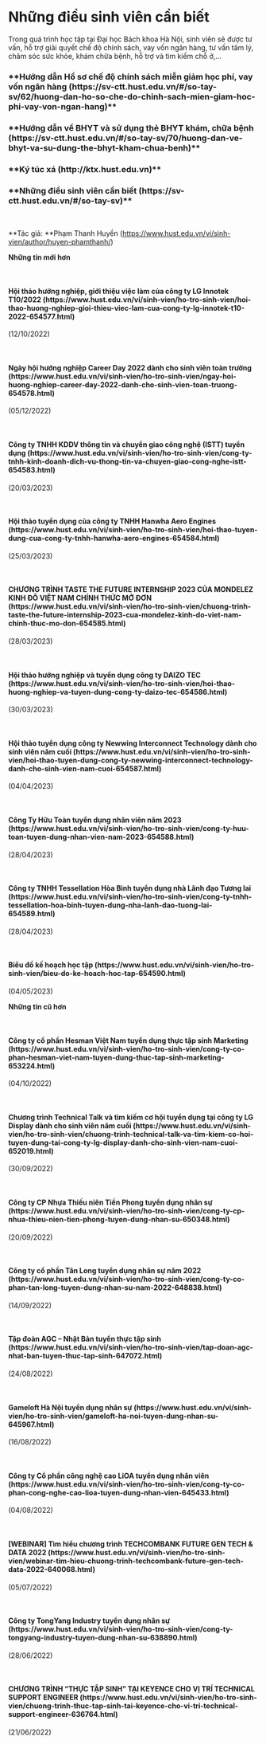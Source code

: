 # Những điều sinh viên cần biết

Trong quá trình học tập tại Đại học Bách khoa Hà Nội, sinh viên sẽ được tư vấn, hỗ trợ giải quyết chế độ chính sách, vay vốn ngân hàng, tư vấn tâm lý, chăm sóc sức khỏe, khám chữa bệnh, hỗ trợ và tìm kiếm chỗ ở,…

<h3>**Hướng dẫn Hồ sơ chế độ chính sách miễn giảm học phí, vay vốn ngân hàng (https://sv-ctt.hust.edu.vn/#/so-tay-sv/62/huong-dan-ho-so-che-do-chinh-sach-mien-giam-hoc-phi-vay-von-ngan-hang)**</h3>

<h3>**Hướng dẫn về BHYT và sử dụng thẻ BHYT khám, chữa bệnh (https://sv-ctt.hust.edu.vn/#/so-tay-sv/70/huong-dan-ve-bhyt-va-su-dung-the-bhyt-kham-chua-benh)**</h3>

<h3>**Ký túc xá (http://ktx.hust.edu.vn)**</h3>

<h3>**Những điều sinh viên cần biết (https://sv-ctt.hust.edu.vn/#/so-tay-sv)**</h3>

 
        

**Tác giả: **Phạm Thanh Huyền (https://www.hust.edu.vn/vi/sinh-vien/author/huyen-phamthanh/)

**Những tin mới hơn**

 
<h4>Hội thảo hướng nghiệp, giới thiệu việc làm của công ty LG Innotek T10/2022 (https://www.hust.edu.vn/vi/sinh-vien/ho-tro-sinh-vien/hoi-thao-huong-nghiep-gioi-thieu-viec-lam-cua-cong-ty-lg-innotek-t10-2022-654577.html)</h4>
(12/10/2022)

 
<h4>Ngày hội hướng nghiệp Career Day 2022 dành cho sinh viên toàn trường (https://www.hust.edu.vn/vi/sinh-vien/ho-tro-sinh-vien/ngay-hoi-huong-nghiep-career-day-2022-danh-cho-sinh-vien-toan-truong-654578.html)</h4>
(05/12/2022)

 
<h4>Công ty TNHH KDDV thông tin và chuyển giao công nghệ (ISTT) tuyển dụng (https://www.hust.edu.vn/vi/sinh-vien/ho-tro-sinh-vien/cong-ty-tnhh-kinh-doanh-dich-vu-thong-tin-va-chuyen-giao-cong-nghe-istt-654583.html)</h4>
(20/03/2023)

 
<h4>Hội thảo tuyển dụng của công ty TNHH Hanwha Aero Engines (https://www.hust.edu.vn/vi/sinh-vien/ho-tro-sinh-vien/hoi-thao-tuyen-dung-cua-cong-ty-tnhh-hanwha-aero-engines-654584.html)</h4>
(25/03/2023)

 
<h4>CHƯƠNG TRÌNH TASTE THE FUTURE INTERNSHIP 2023 CỦA MONDELEZ KINH ĐÔ VIỆT NAM CHÍNH THỨC MỞ ĐƠN (https://www.hust.edu.vn/vi/sinh-vien/ho-tro-sinh-vien/chuong-trinh-taste-the-future-internship-2023-cua-mondelez-kinh-do-viet-nam-chinh-thuc-mo-don-654585.html)</h4>
(28/03/2023)

 
<h4>Hội thảo hướng nghiệp và tuyển dụng công ty DAIZO TEC (https://www.hust.edu.vn/vi/sinh-vien/ho-tro-sinh-vien/hoi-thao-huong-nghiep-va-tuyen-dung-cong-ty-daizo-tec-654586.html)</h4>
(30/03/2023)

 
<h4>Hội thảo tuyển dụng công ty Newwing Interconnect Technology dành cho sinh viên năm cuối (https://www.hust.edu.vn/vi/sinh-vien/ho-tro-sinh-vien/hoi-thao-tuyen-dung-cong-ty-newwing-interconnect-technology-danh-cho-sinh-vien-nam-cuoi-654587.html)</h4>
(04/04/2023)

 
<h4>Công Ty Hữu Toàn tuyển dụng nhân viên năm 2023 (https://www.hust.edu.vn/vi/sinh-vien/ho-tro-sinh-vien/cong-ty-huu-toan-tuyen-dung-nhan-vien-nam-2023-654588.html)</h4>
(28/04/2023)

 
<h4>Công ty TNHH Tessellation Hòa Bình tuyển dụng nhà Lãnh đạo Tương lai (https://www.hust.edu.vn/vi/sinh-vien/ho-tro-sinh-vien/cong-ty-tnhh-tessellation-hoa-binh-tuyen-dung-nha-lanh-dao-tuong-lai-654589.html)</h4>
(28/04/2023)

 
<h4>Biểu đồ kế hoạch học tập (https://www.hust.edu.vn/vi/sinh-vien/ho-tro-sinh-vien/bieu-do-ke-hoach-hoc-tap-654590.html)</h4>
(04/05/2023)

**Những tin cũ hơn**

 
<h4>Công ty cổ phần Hesman Việt Nam tuyển dụng thực tập sinh Marketing (https://www.hust.edu.vn/vi/sinh-vien/ho-tro-sinh-vien/cong-ty-co-phan-hesman-viet-nam-tuyen-dung-thuc-tap-sinh-marketing-653224.html)</h4>
(04/10/2022)

 
<h4>Chương trình Technical Talk và tìm kiếm cơ hội tuyển dụng tại công ty LG Display dành cho sinh viên năm cuối (https://www.hust.edu.vn/vi/sinh-vien/ho-tro-sinh-vien/chuong-trinh-technical-talk-va-tim-kiem-co-hoi-tuyen-dung-tai-cong-ty-lg-display-danh-cho-sinh-vien-nam-cuoi-652019.html)</h4>
(30/09/2022)

 
<h4>Công ty CP Nhựa Thiếu niên Tiền Phong tuyển dụng nhân sự (https://www.hust.edu.vn/vi/sinh-vien/ho-tro-sinh-vien/cong-ty-cp-nhua-thieu-nien-tien-phong-tuyen-dung-nhan-su-650348.html)</h4>
(20/09/2022)

 
<h4>Công ty cổ phần Tân Long tuyển dụng nhân sự năm 2022 (https://www.hust.edu.vn/vi/sinh-vien/ho-tro-sinh-vien/cong-ty-co-phan-tan-long-tuyen-dung-nhan-su-nam-2022-648838.html)</h4>
(14/09/2022)

 
<h4>Tập đoàn AGC – Nhật Bản tuyển thực tập sinh (https://www.hust.edu.vn/vi/sinh-vien/ho-tro-sinh-vien/tap-doan-agc-nhat-ban-tuyen-thuc-tap-sinh-647072.html)</h4>
(24/08/2022)

 
<h4>Gameloft Hà Nội tuyển dụng nhân sự (https://www.hust.edu.vn/vi/sinh-vien/ho-tro-sinh-vien/gameloft-ha-noi-tuyen-dung-nhan-su-645967.html)</h4>
(16/08/2022)

 
<h4>Công ty Cổ phần công nghệ cao LiOA tuyển dụng nhân viên (https://www.hust.edu.vn/vi/sinh-vien/ho-tro-sinh-vien/cong-ty-co-phan-cong-nghe-cao-lioa-tuyen-dung-nhan-vien-645433.html)</h4>
(04/08/2022)

 
<h4>[WEBINAR] Tìm hiểu chương trình TECHCOMBANK FUTURE GEN TECH &amp; DATA 2022 (https://www.hust.edu.vn/vi/sinh-vien/ho-tro-sinh-vien/webinar-tim-hieu-chuong-trinh-techcombank-future-gen-tech-data-2022-640068.html)</h4>
(05/07/2022)

 
<h4>Công ty TongYang Industry tuyển dụng nhân sự (https://www.hust.edu.vn/vi/sinh-vien/ho-tro-sinh-vien/cong-ty-tongyang-industry-tuyen-dung-nhan-su-638890.html)</h4>
(28/06/2022)

 
<h4>CHƯƠNG TRÌNH “THỰC TẬP SINH” TẠI KEYENCE CHO VỊ TRÍ TECHNICAL SUPPORT ENGINEER (https://www.hust.edu.vn/vi/sinh-vien/ho-tro-sinh-vien/chuong-trinh-thuc-tap-sinh-tai-keyence-cho-vi-tri-technical-support-engineer-636764.html)</h4>
(21/06/2022)